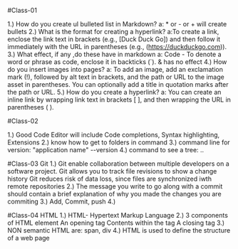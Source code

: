 #Class-01

1.) How do you create ul bulleted list in Markdown?
    a: * or - or + will create bullets
2.) What is the format for creating a hyperlink?
    a:To create a link, enclose the link text in brackets (e.g., [Duck Duck Go]) and then follow it immediately with the URL in parentheses (e.g., (https://duckduckgo.com)).
3.) What effect, if any ,do these have in markdown
    a: Code - To denote a word or phrase as code, enclose it in backticks (`).
    & has no effect
4.) How do you insert images into pages?
    a: To add an image, add an exclamation mark (!), followed by alt text in brackets, and the path or URL to the image asset in parentheses. You can optionally add a title in quotation marks after the path or URL.
5.) How do you create a hyperlink?
    a: You can create an inline link by wrapping link text in brackets [ ], and then wrapping the URL in parentheses ( ).


#Class-02

1.) Good Code Editor will include
Code completions, Syntax highlighting, Extensions
2.) know how to get to folders in command
3.) command line for version: "application name" --version
4.) command to see a tree: ..

#Class-03 Git
1.) Git enable collaboration between multiple developers on a software project.
    Git allows you to track file revisions to show a change history
    Git reduces risk of data loss, since files are synchronized iwth remote repositories
2.) The message you write to go along with a commit should contain
    a brief explanation of why you made the changes you are commiting
3.) Add, Commit, push
4.)    

#Class-04 HTML
1.) HTML- Hypertext Markup Language
2.) 3 components of HTML element
    An opening tag
    Contents within the tag
    A closing tag
3.) NON semantic HTML are:
    span, div
4.) HTML is used to define the structure of a web page    